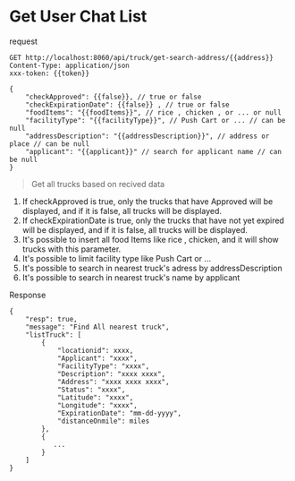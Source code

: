 # Get User Chat List

request

```http request
GET http://localhost:8060/api/truck/get-search-address/{{address}}
Content-Type: application/json
xxx-token: {{token}}

{
    "checkApproved": {{false}}, // true or false
    "checkExpirationDate": {{false}} , // true or false
    "foodItems": "{{foodItems}}", // rice , chicken , or ... or null
    "facilityType": "{{facilityType}}", // Push Cart or ... // can be null
    "addressDescription": "{{addressDescription}}", // address or place // can be null
    "applicant": "{{applicant}}" // search for applicant name // can be null
}

```

> Get all trucks based on recived data

1. If checkApproved is true, only the trucks that have Approved will be displayed, and if it is false, all trucks will be displayed.
2. If checkExpirationDate is true, only the trucks that have not yet expired will be displayed, and if it is false, all trucks will be displayed.
3. It's possible to insert all food Items like rice , chicken, and it will show trucks with this parameter.
4. It's possible to limit facility type like Push Cart or ...
5. It's possible to search in nearest truck's adress by addressDescription
6. It's possible to search in nearest truck's name by applicant

Response

```http request
{
    "resp": true,
    "message": "Find All nearest truck",
    "listTruck": [
        {
            "locationid": xxxx,
            "Applicant": "xxxx",
            "FacilityType": "xxxx",
            "Description": "xxxx xxxx",
            "Address": "xxxx xxxx xxxx",
            "Status": "xxxx",
            "Latitude": "xxxx",
            "Longitude": "xxxx",
            "ExpirationDate": "mm-dd-yyyy",
            "distanceOnmile": miles
        },
        {
           ... 
        }
    ]
}
```